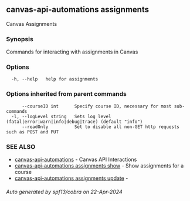 ## canvas-api-automations assignments

Canvas Assignments

### Synopsis

Commands for interacting with assignments in Canvas

### Options

```
  -h, --help   help for assignments
```

### Options inherited from parent commands

```
      --courseID int      Specify course ID, necessary for most sub-commands
  -l, --logLevel string   Sets log level (fatal|error|warn|info|debug|trace) (default "info")
      --readOnly          Set to disable all non-GET http requests such as POST and PUT
```

### SEE ALSO

* [canvas-api-automations](canvas-api-automations.md)	 - Canvas API Interactions
* [canvas-api-automations assignments show](canvas-api-automations_assignments_show.md)	 - Show assignments for a course
* [canvas-api-automations assignments update](canvas-api-automations_assignments_update.md)	 - 

###### Auto generated by spf13/cobra on 22-Apr-2024
